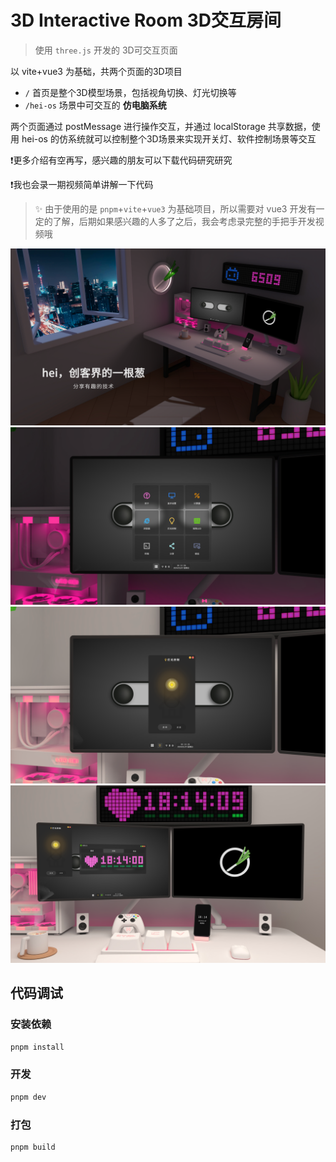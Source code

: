 # 3D Interactive Room 3D交互房间

> 使用 `three.js` 开发的 3D可交互页面

以 vite+vue3 为基础，共两个页面的3D项目

- `/` 首页是整个3D模型场景，包括视角切换、灯光切换等
- `/hei-os` 场景中可交互的 **仿电脑系统**

两个页面通过 postMessage 进行操作交互，并通过 localStorage 共享数据，使用 hei-os 的仿系统就可以控制整个3D场景来实现开关灯、软件控制场景等交互

❗更多介绍有空再写，感兴趣的朋友可以下载代码研究研究

❗我也会录一期视频简单讲解一下代码

> ✨ 由于使用的是 `pnpm`+`vite`+`vue3` 为基础项目，所以需要对 vue3 开发有一定的了解，后期如果感兴趣的人多了之后，我会考虑录完整的手把手开发视频哦


![运行截图](./docs/image/截图1.png)
![运行截图](./docs/image/截图2.png)
![运行截图](./docs/image/截图3.png)
![运行截图](./docs/image/截图4.png)


## 代码调试


### 安装依赖
```sh
pnpm install
```

### 开发
```sh
pnpm dev
```

### 打包
```sh
pnpm build
```
